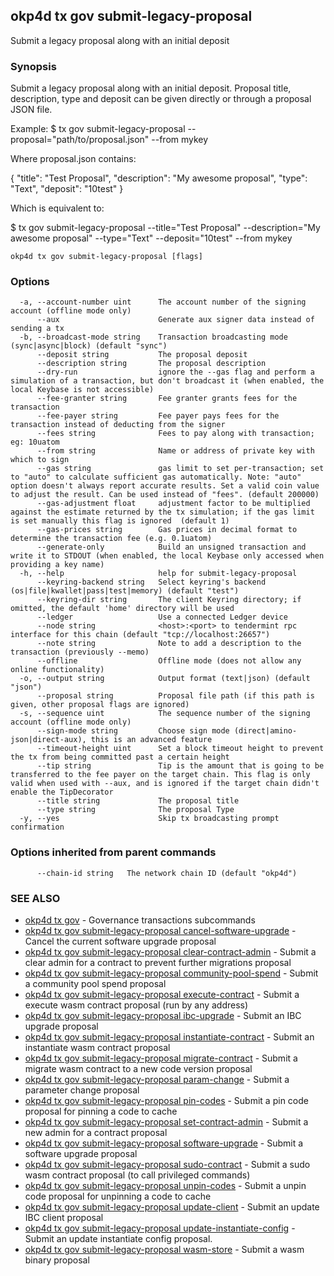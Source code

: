 ## okp4d tx gov submit-legacy-proposal

Submit a legacy proposal along with an initial deposit

### Synopsis

Submit a legacy proposal along with an initial deposit.
Proposal title, description, type and deposit can be given directly or through a proposal JSON file.

Example:
$ <appd> tx gov submit-legacy-proposal --proposal="path/to/proposal.json" --from mykey

Where proposal.json contains:

{
  "title": "Test Proposal",
  "description": "My awesome proposal",
  "type": "Text",
  "deposit": "10test"
}

Which is equivalent to:

$ <appd> tx gov submit-legacy-proposal --title="Test Proposal" --description="My awesome proposal" --type="Text" --deposit="10test" --from mykey

```
okp4d tx gov submit-legacy-proposal [flags]
```

### Options

```
  -a, --account-number uint      The account number of the signing account (offline mode only)
      --aux                      Generate aux signer data instead of sending a tx
  -b, --broadcast-mode string    Transaction broadcasting mode (sync|async|block) (default "sync")
      --deposit string           The proposal deposit
      --description string       The proposal description
      --dry-run                  ignore the --gas flag and perform a simulation of a transaction, but don't broadcast it (when enabled, the local Keybase is not accessible)
      --fee-granter string       Fee granter grants fees for the transaction
      --fee-payer string         Fee payer pays fees for the transaction instead of deducting from the signer
      --fees string              Fees to pay along with transaction; eg: 10uatom
      --from string              Name or address of private key with which to sign
      --gas string               gas limit to set per-transaction; set to "auto" to calculate sufficient gas automatically. Note: "auto" option doesn't always report accurate results. Set a valid coin value to adjust the result. Can be used instead of "fees". (default 200000)
      --gas-adjustment float     adjustment factor to be multiplied against the estimate returned by the tx simulation; if the gas limit is set manually this flag is ignored  (default 1)
      --gas-prices string        Gas prices in decimal format to determine the transaction fee (e.g. 0.1uatom)
      --generate-only            Build an unsigned transaction and write it to STDOUT (when enabled, the local Keybase only accessed when providing a key name)
  -h, --help                     help for submit-legacy-proposal
      --keyring-backend string   Select keyring's backend (os|file|kwallet|pass|test|memory) (default "test")
      --keyring-dir string       The client Keyring directory; if omitted, the default 'home' directory will be used
      --ledger                   Use a connected Ledger device
      --node string              <host>:<port> to tendermint rpc interface for this chain (default "tcp://localhost:26657")
      --note string              Note to add a description to the transaction (previously --memo)
      --offline                  Offline mode (does not allow any online functionality)
  -o, --output string            Output format (text|json) (default "json")
      --proposal string          Proposal file path (if this path is given, other proposal flags are ignored)
  -s, --sequence uint            The sequence number of the signing account (offline mode only)
      --sign-mode string         Choose sign mode (direct|amino-json|direct-aux), this is an advanced feature
      --timeout-height uint      Set a block timeout height to prevent the tx from being committed past a certain height
      --tip string               Tip is the amount that is going to be transferred to the fee payer on the target chain. This flag is only valid when used with --aux, and is ignored if the target chain didn't enable the TipDecorator
      --title string             The proposal title
      --type string              The proposal Type
  -y, --yes                      Skip tx broadcasting prompt confirmation
```

### Options inherited from parent commands

```
      --chain-id string   The network chain ID (default "okp4d")
```

### SEE ALSO

* [okp4d tx gov](okp4d_tx_gov.md)	 - Governance transactions subcommands
* [okp4d tx gov submit-legacy-proposal cancel-software-upgrade](okp4d_tx_gov_submit-legacy-proposal_cancel-software-upgrade.md)	 - Cancel the current software upgrade proposal
* [okp4d tx gov submit-legacy-proposal clear-contract-admin](okp4d_tx_gov_submit-legacy-proposal_clear-contract-admin.md)	 - Submit a clear admin for a contract to prevent further migrations proposal
* [okp4d tx gov submit-legacy-proposal community-pool-spend](okp4d_tx_gov_submit-legacy-proposal_community-pool-spend.md)	 - Submit a community pool spend proposal
* [okp4d tx gov submit-legacy-proposal execute-contract](okp4d_tx_gov_submit-legacy-proposal_execute-contract.md)	 - Submit a execute wasm contract proposal (run by any address)
* [okp4d tx gov submit-legacy-proposal ibc-upgrade](okp4d_tx_gov_submit-legacy-proposal_ibc-upgrade.md)	 - Submit an IBC upgrade proposal
* [okp4d tx gov submit-legacy-proposal instantiate-contract](okp4d_tx_gov_submit-legacy-proposal_instantiate-contract.md)	 - Submit an instantiate wasm contract proposal
* [okp4d tx gov submit-legacy-proposal migrate-contract](okp4d_tx_gov_submit-legacy-proposal_migrate-contract.md)	 - Submit a migrate wasm contract to a new code version proposal
* [okp4d tx gov submit-legacy-proposal param-change](okp4d_tx_gov_submit-legacy-proposal_param-change.md)	 - Submit a parameter change proposal
* [okp4d tx gov submit-legacy-proposal pin-codes](okp4d_tx_gov_submit-legacy-proposal_pin-codes.md)	 - Submit a pin code proposal for pinning a code to cache
* [okp4d tx gov submit-legacy-proposal set-contract-admin](okp4d_tx_gov_submit-legacy-proposal_set-contract-admin.md)	 - Submit a new admin for a contract proposal
* [okp4d tx gov submit-legacy-proposal software-upgrade](okp4d_tx_gov_submit-legacy-proposal_software-upgrade.md)	 - Submit a software upgrade proposal
* [okp4d tx gov submit-legacy-proposal sudo-contract](okp4d_tx_gov_submit-legacy-proposal_sudo-contract.md)	 - Submit a sudo wasm contract proposal (to call privileged commands)
* [okp4d tx gov submit-legacy-proposal unpin-codes](okp4d_tx_gov_submit-legacy-proposal_unpin-codes.md)	 - Submit a unpin code proposal for unpinning a code to cache
* [okp4d tx gov submit-legacy-proposal update-client](okp4d_tx_gov_submit-legacy-proposal_update-client.md)	 - Submit an update IBC client proposal
* [okp4d tx gov submit-legacy-proposal update-instantiate-config](okp4d_tx_gov_submit-legacy-proposal_update-instantiate-config.md)	 - Submit an update instantiate config proposal.
* [okp4d tx gov submit-legacy-proposal wasm-store](okp4d_tx_gov_submit-legacy-proposal_wasm-store.md)	 - Submit a wasm binary proposal

